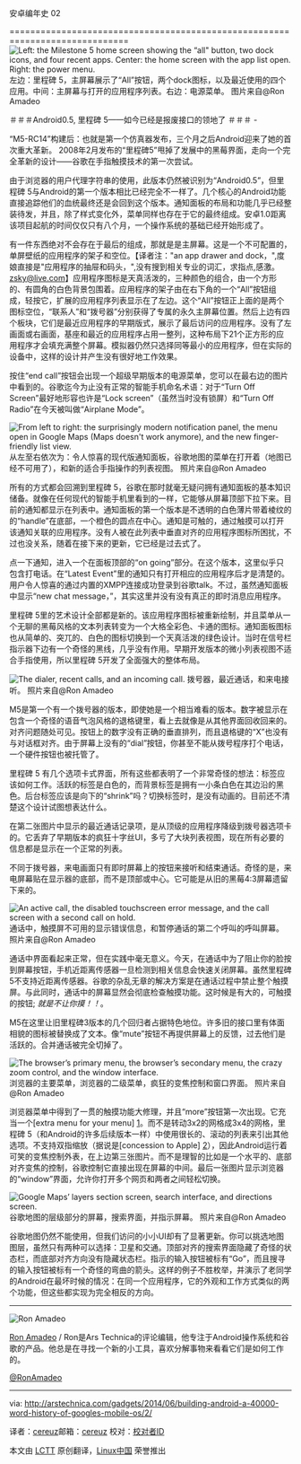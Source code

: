  安卓编年史 02
                  
=============================================================================  
![Left: the Milestone 5 home screen showing the “all" button, two dock icons, and four recent apps. Center: the home screen with the app list open. Right: the power menu.](http://cdn.arstechnica.net/wp-content/uploads/2013/12/homescree052n.jpg) 
左边：里程碑 5，主屏幕展示了“All”按钮，两个dock图标，以及最近使用的四个应用。中间：主屏幕与打开的应用程序列表。右边：电源菜单。 
图片来自@Ron Amadeo

＃＃＃Android0.5, 里程碑 5——如今已经是报废接口的领地了 ＃＃＃ - 

“M5-RC14”构建后：也就是第一个仿真器发布，三个月之后Android迎来了她的首次重大革新。 2008年2月发布的“里程碑5”甩掉了发展中的黑莓界面，走向一个完全革新的设计——谷歌在手指触摸技术的第一次尝试。 

由于浏览器的用户代理字符串的使用，此版本仍然被识别为“Android0.5”，但里程碑 5与Android的第一个版本相比已经完全不一样了。几个核心的Android功能直接追踪他们的血统最终还是会回到这个版本。通知面板的布局和功能几乎已经整装待发，并且，除了样式变化外，菜单同样也存在于它的最终组成。安卓1.0距离该项目起航的时间仅仅只有八个月，一个操作系统的基础已经开始形成了。 

有一件东西绝对不会存在于最后的组成，那就是是主屏幕。这是一个不可配置的，单屏壁纸的应用程序的架子和空位。【译者注："an app drawer and dock，",度娘直接是"应用程序的抽屉和码头，",没有搜到相关专业的词汇，求指点,感激。zsky@live.com】应用程序图标是天真活泼的，三种颜色的组合，由一个方形的、有圆角的白色背景包围着。应用程序的架子由在右下角的一个“All”按钮组成，轻按它，扩展的应用程序列表显示在了左边。这个“All”按钮正上面的是两个图标空位，“联系人”和“拨号器”分别获得了专属的永久主屏幕位置。然后上边有四个板块，它们是最近应用程序的早期版式，展示了最后访问的应用程序。没有了左画面或右画面，基座和最近的应用程序占用一整列，这种布局下21个正方形的应用程序才会填充满整个屏幕。模拟器仍然只选择同等最小的应用程序，但在实际的设备中，这样的设计并产生没有很好地工作效果。 

按住“end call”按钮会出现一个超级早期版本的电源菜单，您可以在最右边的图片中看到的。谷歌迄今为止没有正常的智能手机命名术语：对于“Turn Off Screen”最好地形容也许是“Lock screen”（虽然当时没有锁屏）和“Turn Off Radio”在今天被叫做“Airplane Mode”。 

![From left to right: the surprisingly modern notification panel, the menu open in Google Maps (Maps doesn't work anymore), and the new finger-friendly list view.](http://cdn.arstechnica.net/wp-content/uploads/2013/12/noti2.png) 
从左至右依次为：令人惊喜的现代版通知面板，谷歌地图的菜单在打开着（地图已经不可用了），和新的适合手指操作的列表视图。 
照片来自@Ron Amadeo

所有的方式都会回溯到里程碑 5，谷歌在那时就毫无疑问拥有通知面板的基本知识储备。就像在任何现代的智能手机里看到的一样，它能够从屏幕顶部下拉下来。目前的通知都显示在列表中。通知面板的第一个版本是不透明的白色薄片带着棱纹的的“handle”在底部，一个橙色的圆点在中心。通知是可触的，通过触摸可以打开该通知关联的应用程序。没有人被在此列表中垂直对齐的应用程序图标所困扰，不过也没关系，随着在接下来的更新，它已经是过去式了。 

点一下通知，进入一个在面板顶部的“on going”部分。在这个版本，这里似乎只包含打电话。在“Latest Event”里的通知只有打开相应的应用程序后才是清楚的。用户令人惊喜的通过内置的XMPP连接成功登录到谷歌talk。不过，虽然通知面板中显示“new chat message，”，其实这里并没有没有真正的即时消息应用程序。 

里程碑 5里的艺术设计全部都是新的。该应用程序图标被重新绘制，并且菜单从一个无聊的黑莓风格的文本列表转变为一个大格全彩色、卡通的图标。通知面板图标也从简单的、突兀的、白色的图标切换到一个天真活泼的绿色设计。当时在信号栏指示器下边有一个奇怪的黑线，几乎没有作用。早期开发版本的微小列表视图不适合手指使用，所以里程碑 5开发了全面强大的整体布局。  

![The dialer, recent calls, and an incoming call.](http://cdn.arstechnica.net/wp-content/uploads/2013/12/phonestuff.png)
拨号器，最近通话，和来电接听。 
照片来自@Ron Amadeo

M5是第一个有一个拨号器的版本，即使她是一个相当难看的版本。数字被显示在包含一个奇怪的语音气泡风格的退格键里，看上去就像是从其他界面回收回来的。对齐问题随处可见。按钮上的数字没有正确的垂直排列，而且退格键的“X”也没有与对话框对齐。由于屏幕上没有的“dial”按钮，你甚至不能从拨号程序打个电话，一个硬件按钮也被托管了。 

里程碑 5 有几个选项卡式界面，所有这些都表明了一个非常奇怪的想法：标签应该如何工作。活跃的标签是白色的，而背景标签是拥有一小条白色在其边沿的黑色。后台标签应该是向下的“shrink”吗？切换标签时，是没有动画的。目前还不清楚这个设计试图想表达什么。 

在第二张图片中显示的最近通话记录项，是从顶级的应用程序降级到拨号器选项卡的。它丢弃了早期版本的疯狂十字丝UI，多亏了大块列表视图，现在所有必要的信息都是显示在一个正常的列表。

不同于拨号器，来电画面只有即时屏幕上的按钮来接听和结束通话。奇怪的是，来电屏幕贴在显示器的底部，而不是顶部或中心。它可能是从旧的黑莓4:3屏幕遗留下来的。 

![An active call, the disabled touchscreen error message, and the call screen with a second call on hold.](http://cdn.arstechnica.net/wp-content/uploads/2013/12/callsstuff.png)
通话中，触摸屏不可用的显示错误信息，和暂停通话的第二个呼叫的呼叫屏幕。 
照片来自@Ron Amadeo

通话中界面看起来正常，但在实践中毫无意义。今天，在通话中为了阻止你的脸按到屏幕按钮，手机近距离传感器一旦检测到相关信息会快速关闭屏幕。虽然里程碑 5不支持近距离传感器。谷歌的杂乱无章的解决方案是在通话过程中禁止整个触摸屏。与此同时，通话中的屏幕显然会彻底检查触摸功能。这时候是有大的，可触摸的按钮;        *就是不让你摸！！*。 

M5在这里让旧里程碑3版本的几个回归者占据特色地位。许多旧的接口里有体面相貌的图标被替换成了文本。像“mute”按钮不再提供屏幕上的反馈，过去他们是活跃的。合并通话被完全切掉了。 

![The browser’s primary menu, the browser’s secondary menu, the crazy zoom control, and the window interface.](http://cdn.arstechnica.net/wp-content/uploads/2013/12/browser4.png) 
浏览器的主要菜单，浏览器的二级菜单，疯狂的变焦控制和窗口界面。 
照片来自@Ron Amadeo

浏览器菜单中得到了一贯的触摸功能大修理，并且“more”按钮第一次出现。它充当一个[extra menu for your menu] [1]。而不是转动3x2的网格成3x4的网格，里程碑 5（和Android的许多后续版本一样）中使用很长的、滚动的列表来引出其他选项。不支持双指缩放（据说是[concession to Apple] [2]），因此Android运行着可笑的变焦控制外表，在上边第三张图片。而不是理智的比如是一个水平的、底部对齐变焦的控制，谷歌控制它直接出现在屏幕的中间。最后一张图片显示浏览器的“window”界面，允许你打开多个网页和两者之间轻松切换。 

![Google Maps’ layers section screen, search interface, and directions screen.](http://cdn.arstechnica.net/wp-content/uploads/2013/12/amps.png)
谷歌地图的层级部分的屏幕，搜索界面，并指示屏幕。 
照片来自@Ron Amadeo

谷歌地图仍然不能使用，但我们访问的小小UI却有了显著更新。你可以挑选地图图层，虽然只有两种可以选择：卫星和交通。顶部对齐的搜索界面隐藏了奇怪的状态栏，而底部对齐方向没有隐藏状态栏。指示的输入按钮被标有“Go”，而且搜寻的输入按钮被标有一个奇怪的弯曲的箭头。这样的例子不胜枚举，并演示了老同学的Android在最坏时候的情况：在同一个应用程序，它的外观和工作方式类似的两个功能，但这些都实现为完全相反的方向。 

---------- 

![Ron Amadeo](http://cdn.arstechnica.net/wp-content//uploads/authors/ron-amadeo-sq.jpg)

[Ron Amadeo][a] / Ron是Ars Technica的评论编辑，他专注于Android操作系统和谷歌的产品。他总是在寻找一个新的小工具，喜欢分解事物来看看它们是如何工作的。

[@RonAmadeo][t]

-------------------------------------------------- ------------------------------ 

via: http://arstechnica.com/gadgets/2014/06/building-android-a-40000-word-history-of-googles-mobile-os/2/

译者：[cereuz](https://github.com/cereuz)邮箱：[cereuz](mailto:sunedo@qq.com)
校对：[校对者ID](https://github.com/校对者ID)

本文由 [LCTT](https://github.com/LCTT/TranslateProject) 原创翻译，[Linux中国](http://linux.cn/) 荣誉推出

[1]:http://i.imgur.com/GIYGTnb.jpg
[2]:http://www.businessinsider.com/steve-jobs-on-android-founder-andy-rubin-big-arrogant-f-2013-11
[a]:http://arstechnica.com/author/ronamadeo
[t]:https://twitter.com/RonAmadeo
